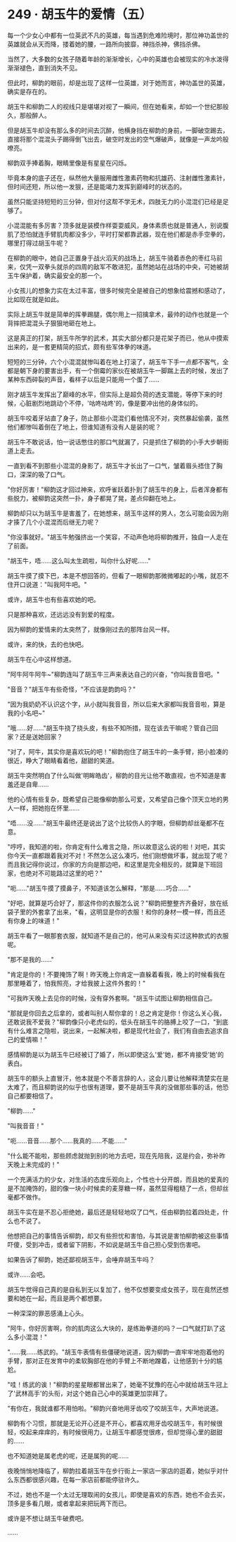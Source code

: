 <link rel="stylesheet" href="../styles/text.css" />
<h1>249 · 胡玉牛的爱情（五）</h1>

每一个少女心中都有一位英武不凡的英雄，每当遇到危难险境时，那位神功盖世的英雄就会从天而降，搂着她的腰，一路所向披靡，神挡杀神，佛挡杀佛。

当然了，大多数的女孩子随着年龄的渐渐增长，心中的英雄也会被现实的冷水泼得渐渐褪色，直到消失不见。

但此时，柳韵的眼前，却是出现了这样一位英雄，对于她而言，神功盖世的英雄，确实是存在的。

胡玉牛和柳韵二人的视线只是堪堪对视了一瞬间，但在她看来，却如一个世纪那般久，那般醉人。

但是胡玉牛却没有那么多的时间去沉醉，他横身挡在柳韵的身前，一脚破空踢去，直接将那个混混头子踢得倒飞出去，破空时发出的空气爆破声，就像是一声龙吟般嘹亮。

柳韵双手捧着胸，眼睛里像是有星星在闪烁。

毕竟本身的底子还在，纵然他大量服用雌性激素药物和抗雄药、注射雌性激素针，但时间还短，所以他一发狠，还是能竭力发挥到巅峰时的状态的。

虽然只能坚持短短的三分钟，但对付这帮不学无术，四肢无力的小混混们已经是足够了。

小混混能有多厉害？顶多就是装模作样耍耍威风，身体素质也就是普通人，别说腹肌了恐怕就连手臂肌肉都没多少，平时打架都靠武器，现在他们都是赤手空拳的，哪里打得过胡玉牛呢？

在柳韵的眼中，她自己正置身于战火滔天的战场上，胡玉牛骑着赤色的枣红马前来，仅凭一双拳头就杀的四周的敌军不敢进犯，虽然她站在战场的中央，可她被胡玉牛保护着，确实最安全的那一个。

小女孩儿的想象力实在太过丰富，很多时候完全是被自己的想象给震撼和感动了，比如现在就是如此。

实际上胡玉牛就是简单的挥拳踢腿，偶尔用上一招擒拿术，最帅的动作也就是一个背摔把混混头子狠狠地砸在地上。

这是真正的打架，胡玉牛所学的武术，其实大部分都只是花架子而已，他从中摸索出来的，是一套更精简的招式，颇有些军体拳的味道。

短短的三分钟，六个小混混就惨叫着在地上打滚了，胡玉牛下手一点都不客气，全都是朝下身的要害出手，有一个倒霉的家伙在被胡玉牛一脚踹上去的时候，发出了某种东西碎裂的声音，看样子以后是只能用一个蛋了......

刚才胡玉牛发挥出了巅峰的水平，但实际上是超负荷的透支潜能，等停下来的时候，心脏剧烈地跳动个不停，'咕咚咕咚'的，像是要冲出他的身体似的。

胡玉牛咬着牙站直了身子，防止那些小混混们看他情况不对，突然暴起偷袭，虽然他们都惨叫着倒在了地上，但谁知道有没有人是装的呢？

胡玉牛不敢说话，怕一说话憋住的那口气就漏了，只是抓住了柳韵的小手大步朝街道上走去。

一直到看不到那些小混混的身影了，胡玉牛才长出了一口气，皱着眉头捂住了胸口，深深的吸了口气。

"你好厉害！"柳韵这才回过神来，欢呼雀跃着扑到了胡玉牛的身上，后者浑身都有些脱力，被柳韵这突然一扑，身子都晃了晃，差点仰翻在地上。

柳韵却只以为胡玉牛是害羞了，在她想来，胡玉牛这样的男人，怎么可能会因为刚才揍了几个小混混而后继无力呢？

"你没事就好。"胡玉牛勉强挤出一个笑容，不动声色地将柳韵推开，独自一人走在了前面。

"胡玉牛，唔......这么叫太生疏啦，叫你什么好呢......"

胡玉牛摸了摸下巴，本是不想回答的，但看了一眼柳韵那微微嘟起的小嘴，就忍不住开口说道："叫我阿牛吧。"

或许，胡玉牛也有些喜欢她的吧。

只是那种喜欢，还远远没有到爱的程度。

因为柳韵的爱情来的太突然了，就像刚过去的那阵台风一样。

或许，来的快，去的也快吧。

胡玉牛在心中这样想道。

"阿牛阿牛阿牛\~"柳韵连叫了胡玉牛三声来表达自己的兴奋，"你叫我音音吧。"

"音音？"胡玉牛有些奇怪，"不应该是韵韵吗？"

"因为我奶奶不认识这个字，从小就叫我音音，所以后来大家都叫我音音啦，算是我的小名吧\~"

"哦......好......"胡玉牛挠了挠头皮，有些不知所措，现在该去干嘛呢？管自己回家？还是送她回家？

"对了，阿牛，其实你是喜欢玩的吧！"柳韵抱住了胡玉牛的一条手臂，把小脸凑的很近，睁大了眼睛看着他，甜甜的笑道。

胡玉牛突然明白了什么叫做'明眸皓齿'，柳韵的目光让他不敢直视，也不知道是害羞还是自卑......

他的心情有些复杂，既希望自己能像柳韵那么可爱，又希望自己像个顶天立地的男人一样，把她抱在怀里......

"唔......没......"胡玉牛最终还是说出了这个比较伤人的字眼，但柳韵却丝毫都不在意。

"哼哼，我知道的啦，你肯定有什么难言之隐，所以故意这么说的啦！对吧，其实你今天一直都跟着我对不对！不然怎么这么凑巧，他们刚想做坏事，就出现了呢？而且我记得你说过，你家的方向是那边吧，和这里是完全相反的，就算是下班回家，也绝对不可能路过这里的吧？"

"呃......"胡玉牛摸了摸鼻子，不知道该怎么解释，"那是......巧合......"

"好吧，就算是巧合好了，那这件你的衣服怎么说？"柳韵把整整齐齐叠好，放在纸袋子里的外套拿了出来，"看，这明显是你的衣服！和你的身材一模一样，而且还有你身上的味道！"

胡玉牛看了一眼那套衣服，就知道不是自己的，他可从来没有买过这种款式的衣服呢。

"那不是我的......"

"肯定是你的！不要掩饰了啊！昨天晚上你肯定一直躲着看我，晚上的时候看我在那里睡着了，怕我照亮，才给我披上这件外套的！"

"可我昨天晚上去见你的时候，没有穿外套啊。"胡玉牛试图让柳韵相信自己。

"那就是你回去之后拿的，或者叫别人帮你拿的！总之肯定是你！你这么关心我，还敢说我不爱我？"柳韵像只小老虎似的，低头在胡玉牛的胳膊上咬了一口，"到底有什么难言之隐啦，说出来，一起解决啦，都是现代社会了，我们有自由去追求自己的爱情嘛！"

感情柳韵是以为胡玉牛已经被订了婚了，所以即使这么'爱'她，都不肯接受'她'的表白。

胡玉牛的额头上直冒汗，他本就是个不善言辞的人，这会儿要让他解释清楚实在是太难了，而且柳韵说的似乎也很有道理，要不是胡玉牛真的没做那些事的话，他恐自己都要相信了。

"柳韵......"

"叫我音音！"

"呃......音音......那个......我真的......不能......"

"什么能不能啦，那些顾虑就抛到别的地方去吧，现在先陪我，这是约会，弥补昨天晚上未完成的！"

一个充满活力的少女，对生活的态度乐观向上，个性也十分开朗，而且她的爱真的是不加掩饰的，甜的像一块小时候卖的麦芽糖一样，虽然显得粗糙了一点，但却丝毫都不做作。

胡玉牛实在是不忍心拒绝她，最后还是轻轻地叹了口气，任由柳韵拉着四处走，什么也不说了。

他想把自己的事情告诉柳韵，却又有些担忧和害怕，与其说是害怕柳韵被这些事情吓傻，受到冲击，或者留下阴影，不如说是胡玉牛自己担心受到伤害吧。

如果告诉了柳韵，她还鄙视胡玉牛，会唾弃胡玉牛吗？

或许......会吧。

胡玉牛觉得自己真的是自私到无以复加了，他不仅想要变成女孩子，现在竟然还想要和她在一起，而且是两个都想要。

一种深深的罪恶感涌上心头。

"阿牛，你好厉害啊，你的肌肉这么大块的，是练跆拳道的吗？一口气就打趴了这么多小混混！"

"......我......练武的。"胡玉牛表情有些僵硬地说道，因为柳韵一直牢牢地抱着他的手臂，那对正在发育中的柔软胸部在他的手臂上不断地蹭着，让他感到十分的尴尬。

"哇！练武的诶！"柳韵的星星眼都冒出来了，她毫不犹豫的在心中就给胡玉牛冠上了'武林高手'的头衔，对这个她自己心中的英雄更加崇拜了。

"有你在，我就谁都不用怕啦。"柳韵兴奋地用牙齿咬了咬胡玉牛，大声地说道。

柳韵有个习惯，那就是无论开心还是不开心，都喜欢用牙齿咬胡玉牛，有时候很轻，咬起来痒痒的，有时候很用力，让胡玉牛都感觉很疼，但却觉得心里的甜甜的......

也不知道她是属老虎的呢，还是属狗的呢......

夜晚悄悄地降临了，柳韵拉着胡玉牛在步行街上一家店一家店的逛着，她似乎对什么东西都很感兴趣，在每一家店前都能停驻许久。

不过，她也不是一个太过无理取闹的女孩儿，即使是喜欢的东西，她也不会去买，顶多是多看几眼，或者拿起来把玩两下而已。

或许是不想让胡玉牛破费吧。

......
